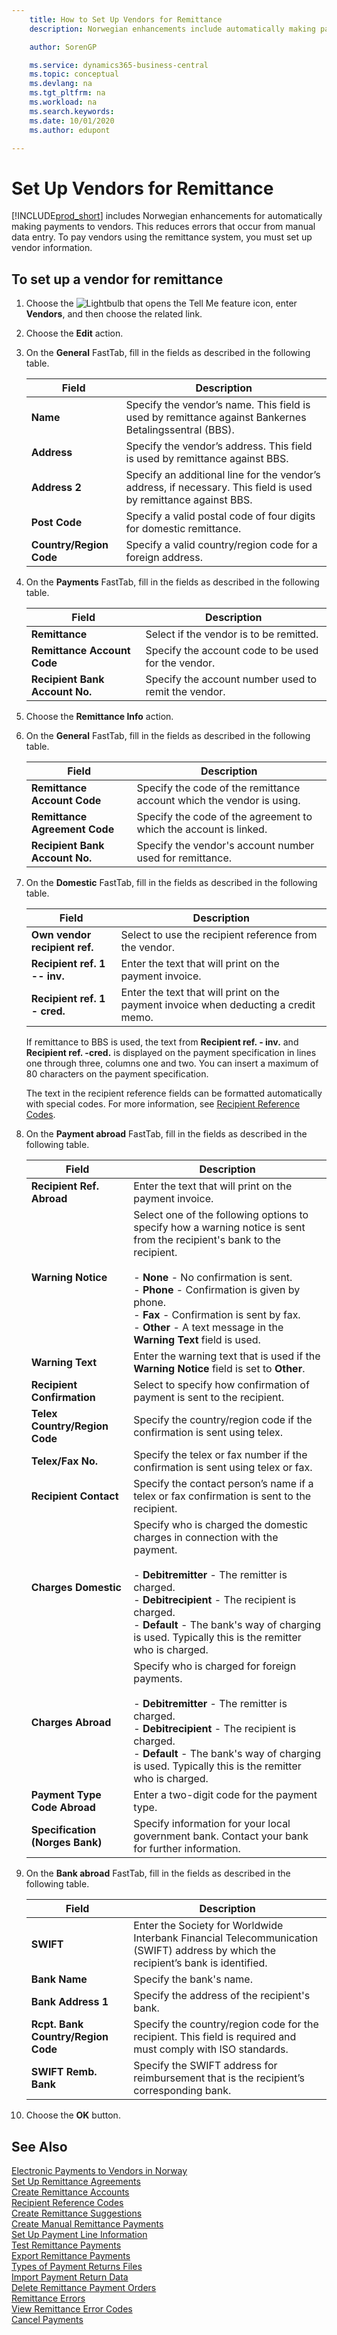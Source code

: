 ```yaml
---
    title: How to Set Up Vendors for Remittance
    description: Norwegian enhancements include automatically making payments to vendors. This reduces errors that occur from manual data entry. To pay vendors using the remittance system, you must set up vendor information.

    author: SorenGP

    ms.service: dynamics365-business-central
    ms.topic: conceptual
    ms.devlang: na
    ms.tgt_pltfrm: na
    ms.workload: na
    ms.search.keywords:
    ms.date: 10/01/2020
    ms.author: edupont

---
```

# Set Up Vendors for Remittance
[!INCLUDE[prod_short](../../includes/prod_short.md)] includes Norwegian enhancements for automatically making payments to vendors. This reduces errors that occur from manual data entry. To pay vendors using the remittance system, you must set up vendor information.  

## To set up a vendor for remittance  

1.  Choose the ![Lightbulb that opens the Tell Me feature](../../media/ui-search/search_small.png "Tell me what you want to do") icon, enter **Vendors**, and then choose the related link.  
2.  Choose the **Edit** action.  
3.  On the **General** FastTab, fill in the fields as described in the following table.  

    |Field|Description|  
    |---------------------------------|---------------------------------------|  
    |**Name**|Specify the vendor’s name. This field is used by remittance against Bankernes Betalingssentral (BBS).|  
    |**Address**|Specify the vendor’s address. This field is used by remittance against BBS.|  
    |**Address 2**|Specify an additional line for the vendor’s address, if necessary. This field is used by remittance against BBS.|  
    |**Post Code**|Specify a valid postal code of four digits for domestic remittance.|  
    |**Country/Region Code**|Specify a valid country/region code for a foreign address.|  

4.  On the **Payments** FastTab, fill in the fields as described in the following table.  

    |Field|Description|  
    |---------------------------------|---------------------------------------|  
    |**Remittance**|Select if the vendor is to be remitted.|  
    |**Remittance Account Code**|Specify the account code to be used for the vendor.|  
    |**Recipient Bank Account No.**|Specify the account number used to remit the vendor.|  

5.  Choose the **Remittance Info** action.  
6.  On the **General** FastTab, fill in the fields as described in the following table.  

    |Field|Description|  
    |---------------------------------|---------------------------------------|  
    |**Remittance Account Code**|Specify the code of the remittance account which the vendor is using.|  
    |**Remittance Agreement Code**|Specify the code of the agreement to which the account is linked.|  
    |**Recipient Bank Account No.**|Specify the vendor's account number used for remittance.|  

7.  On the **Domestic** FastTab, fill in the fields as described in the following table.  

    |Field|Description|  
    |---------------------------------|---------------------------------------|  
    |**Own vendor recipient ref.**|Select to use the recipient reference from the vendor.|  
    |**Recipient ref. 1 -- inv.**|Enter the text that will print on the payment invoice.|  
    |**Recipient ref. 1 - cred.**|Enter the text that will print on the payment invoice when deducting a credit memo.|  

    If remittance to BBS is used, the text from **Recipient ref. - inv.** and **Recipient ref. -cred.** is displayed on the payment specification in lines one through three, columns one and two. You can insert a maximum of 80 characters on the payment specification.  

    The text in the recipient reference fields can be formatted automatically with special codes. For more information, see [Recipient Reference Codes](recipient-reference-codes.md).  

8.  On the **Payment abroad** FastTab, fill in the fields as described in the following table.  

    |Field|Description|  
    |---------------------------------|---------------------------------------|  
    |**Recipient Ref. Abroad**|Enter the text that will print on the payment invoice.|  
    |**Warning Notice**|Select one of the following options to specify how a warning notice is sent from the recipient's bank to the recipient.<br /><br /> -   **None** - No confirmation is sent.<br />-   **Phone** - Confirmation is given by phone.<br />-   **Fax** - Confirmation is sent by fax.<br />-   **Other** - A text message in the **Warning Text** field is used.|  
    |**Warning Text**|Enter the warning text that is used if the **Warning Notice** field is set to **Other**.|  
    |**Recipient Confirmation**|Select to specify how confirmation of payment is sent to the recipient.|  
    |**Telex Country/Region Code**|Specify the country/region code if the confirmation is sent using telex.|  
    |**Telex/Fax No.**|Specify the telex or fax number if the confirmation is sent using telex or fax.|  
    |**Recipient Contact**|Specify the contact person’s name if a telex or fax confirmation is sent to the recipient.|  
    |**Charges Domestic**|Specify who is charged the domestic charges in connection with the payment.<br /><br /> -   **Debitremitter** - The remitter is charged.<br />-   **Debitrecipient** - The recipient is charged.<br />-   **Default** - The bank's way of charging is used. Typically this is the remitter who is charged.|  
    |**Charges Abroad**|Specify who is charged for foreign payments.<br /><br /> -   **Debitremitter** - The remitter is charged.<br />-   **Debitrecipient** - The recipient is charged.<br />-   **Default** - The bank's way of charging is used. Typically this is the remitter who is charged.|  
    |**Payment Type Code Abroad**|Enter a two-digit code for the payment type.|  
    |**Specification (Norges Bank)**|Specify information for your local government bank. Contact your bank for further information.|  

9. On the **Bank abroad** FastTab, fill in the fields as described in the following table.  

    |Field|Description|  
    |---------------------------------|---------------------------------------|  
    |**SWIFT**|Enter the Society for Worldwide Interbank Financial Telecommunication (SWIFT) address by which the recipient’s bank is identified.|  
    |**Bank Name**|Specify the bank's name.|  
    |**Bank Address 1**|Specify the address of the recipient's bank.|  
    |**Rcpt. Bank Country/Region Code**|Specify the country/region code for the recipient. This field is required and must comply with ISO standards.|  
    |**SWIFT Remb. Bank**|Specify the SWIFT address for reimbursement that is the recipient’s corresponding bank.|  

10. Choose the **OK** button.  

## See Also  
 [Electronic Payments to Vendors in Norway](electronic-payments-to-vendors-in-norway.md)   
 [Set Up Remittance Agreements](how-to-set-up-remittance-agreements.md)   
 [Create Remittance Accounts](how-to-create-remittance-accounts.md)   
 [Recipient Reference Codes](recipient-reference-codes.md)   
 [Create Remittance Suggestions](how-to-create-remittance-suggestions.md)   
 [Create Manual Remittance Payments](how-to-create-manual-remittance-payments.md)   
 [Set Up Payment Line Information](how-to-set-up-payment-line-information.md)   
 [Test Remittance Payments](how-to-test-remittance-payments.md)   
 [Export Remittance Payments](how-to-export-remittance-payments.md)   
 [Types of Payment Returns Files](types-of-payment-returns-files.md)   
 [Import Payment Return Data](how-to-import-payment-return-data.md)   
 [Delete Remittance Payment Orders](how-to-delete-remittance-payment-orders.md)   
 [Remittance Errors](remittance-errors.md)   
 [View Remittance Error Codes](how-to-view-remittance-error-codes.md)   
 [Cancel Payments](how-to-cancel-payments.md)
